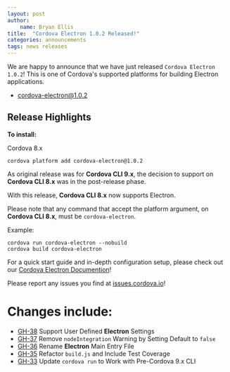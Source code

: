 ```yaml
---
layout: post
author:
    name: Bryan Ellis
title:  "Cordova Electron 1.0.2 Released!"
categories: announcements
tags: news releases
---
```


We are happy to announce that we have just released `Cordova Electron 1.0.2`!  This is one of Cordova's supported platforms for building Electron applications.

* [cordova-electron@1.0.2](https://www.npmjs.com/package/cordova-electron)

## Release Highlights

**To install:**

Cordova 8.x
```
cordova platform add cordova-electron@1.0.2
```

As original release was for **Cordova CLI 9.x**, the decision to support on **Cordova CLI 8.x** was in the post-release phase.

With this release, **Cordova CLI 8.x** now supports Electron.

Please note that any command that accept the platform argument, on **Cordova CLI 8.x**, must be `cordova-electron`.

Example:

```
cordova run cordova-electron --nobuild
cordova build cordova-electron
```

For a quick start guide and in-depth configuration setup, please check out our [Cordova Electron Documention](https://github.com/apache/cordova-electron/blob/rel/1.0.2/DOCUMENTATION.md)!

Please report any issues you find at [issues.cordova.io](http://issues.cordova.io/)!

<!--more-->
# Changes include:

* [GH-38](https://github.com/apache/cordova-electron/pull/38) Support User Defined **Electron** Settings
* [GH-37](https://github.com/apache/cordova-electron/pull/37) Remove `nodeIntegration` Warning by Setting Default to `false`
* [GH-36](https://github.com/apache/cordova-electron/pull/36) Rename **Electron** Main Entry File
* [GH-35](https://github.com/apache/cordova-electron/pull/35) Refactor `build.js` and Include Test Coverage
* [GH-33](https://github.com/apache/cordova-electron/pull/33) Update `cordova run` to Work with Pre-Cordova 9.x CLI
